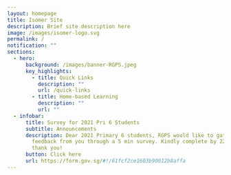 ```yaml
---
layout: homepage
title: Isomer Site
description: Brief site description here
image: /images/isomer-logo.svg
permalink: /
notification: ""
sections:
  - hero:
      background: /images/banner-RGPS.jpeg
      key_highlights:
        - title: Quick Links
          description: ""
          url: /quick-links
        - title: Home-based Learning
          description: ""
          url: ""
  - infobar:
      title: Survey for 2021 Pri 6 Students
      subtitle: Announcements
      description: Dear 2021 Primary 6 students, RGPS would like to gather some
        feedback from you through a 5 min survey. Kindly complete by 22 April,
        thank you!
      button: Click here
      url: https://form.gov.sg/#!/61fcf2ce1603b90012b8affa
---
```

